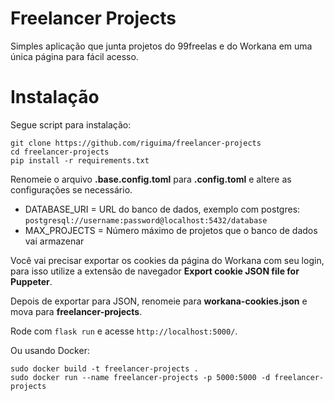# Freelancer Projects

Simples aplicação que junta projetos do 99freelas e do Workana em uma única página para fácil acesso.

# Instalação

Segue script para instalação:

```
git clone https://github.com/riguima/freelancer-projects
cd freelancer-projects
pip install -r requirements.txt
```

Renomeie o arquivo __.base.config.toml__ para __.config.toml__ e altere as configurações se necessário.

- DATABASE_URI = URL do banco de dados, exemplo com postgres: `postgresql://username:password@localhost:5432/database`
- MAX_PROJECTS = Número máximo de projetos que o banco de dados vai armazenar

Você vai precisar exportar os cookies da página do Workana com seu login, para isso utilize a extensão de navegador __Export cookie JSON file for Puppeter__.

Depois de exportar para JSON, renomeie para __workana-cookies.json__ e mova para __freelancer-projects__.

Rode com `flask run` e acesse `http://localhost:5000/`.

Ou usando Docker:

```
sudo docker build -t freelancer-projects .
sudo docker run --name freelancer-projects -p 5000:5000 -d freelancer-projects
```

